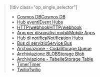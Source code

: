 
> [!div class="op_single_selector"]
> * [<span data-ttu-id="4f776-101">Cosmos DB</span><span class="sxs-lookup"><span data-stu-id="4f776-101">Cosmos DB</span></span>](../articles/azure-functions/functions-bindings-documentdb.md)  
> * [<span data-ttu-id="4f776-102">Hub eventi</span><span class="sxs-lookup"><span data-stu-id="4f776-102">Event Hubs</span></span>](../articles/azure-functions/functions-bindings-event-hubs.md)  
> * [<span data-ttu-id="4f776-103">HTTP/webhook</span><span class="sxs-lookup"><span data-stu-id="4f776-103">HTTP/webhook</span></span>](../articles/azure-functions/functions-bindings-http-webhook.md)  
> * [<span data-ttu-id="4f776-104">App per dispositivi mobili</span><span class="sxs-lookup"><span data-stu-id="4f776-104">Mobile Apps</span></span>](../articles/azure-functions/functions-bindings-mobile-apps.md)  
> * [<span data-ttu-id="4f776-105">Hub di notifica</span><span class="sxs-lookup"><span data-stu-id="4f776-105">Notification Hubs</span></span>](../articles/azure-functions/functions-bindings-notification-hubs.md)  
> * [<span data-ttu-id="4f776-106">Bus di servizio</span><span class="sxs-lookup"><span data-stu-id="4f776-106">Service Bus</span></span>](../articles/azure-functions/functions-bindings-service-bus.md)  
> * [<span data-ttu-id="4f776-107">Archiviazione - Coda</span><span class="sxs-lookup"><span data-stu-id="4f776-107">Storage Queue</span></span>](../articles/azure-functions/functions-bindings-storage-queue.md)  
> * [<span data-ttu-id="4f776-108">Archiviazione BLOB</span><span class="sxs-lookup"><span data-stu-id="4f776-108">Storage Blob</span></span>](../articles/azure-functions/functions-bindings-storage-blob.md)  
> * [<span data-ttu-id="4f776-109">Archiviazione - Tabelle</span><span class="sxs-lookup"><span data-stu-id="4f776-109">Storage Table</span></span>](../articles/azure-functions/functions-bindings-storage-table.md)  
> * [<span data-ttu-id="4f776-110">Timer</span><span class="sxs-lookup"><span data-stu-id="4f776-110">Timer</span></span>](../articles/azure-functions/functions-bindings-timer.md)  
> * [<span data-ttu-id="4f776-111">Twilio</span><span class="sxs-lookup"><span data-stu-id="4f776-111">Twilio</span></span>](../articles/azure-functions/functions-bindings-twilio.md)  
> 
> 

